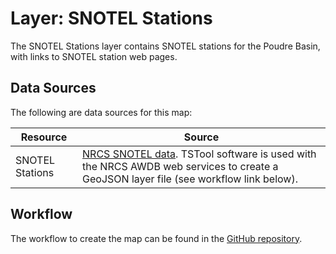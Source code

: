 # Layer: SNOTEL Stations

The SNOTEL Stations layer contains SNOTEL stations for the Poudre Basin,
with links to SNOTEL station web pages.

## Data Sources

The following are data sources for this map:

| **Resource** | **Source** |
| -- | -- |
| SNOTEL Stations | [NRCS SNOTEL data](https://www.wcc.nrcs.usda.gov/snow/).  TSTool software is used with the NRCS AWDB web services to create a GeoJSON layer file (see workflow link below). |

## Workflow

The workflow to create the map can be found in the [GitHub repository](https://github.com/OpenWaterFoundation/owf-infomapper-poudre/tree/master/workflow/CurrentConditions/WaterSupply-Snowpack).
